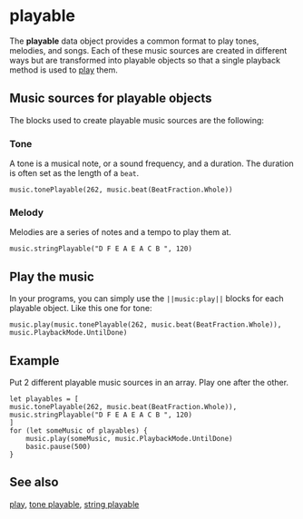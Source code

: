 # playable

The **playable** data object provides a common format to play tones, melodies, and songs. Each of these music sources are created in different ways but are transformed into playable objects so that a single playback method is used to [play](/refernece/music/play) them.

## Music sources for playable objects

The blocks used to create playable music sources are the following:

### Tone

A tone is a musical note, or a sound frequency, and a duration. The duration is often set as the length of a `beat`.

```block
music.tonePlayable(262, music.beat(BeatFraction.Whole))
```

### Melody

Melodies are a series of notes and a tempo to play them at.

```block
music.stringPlayable("D F E A E A C B ", 120)
```

## Play the music

In your programs, you can simply use the ``||music:play||`` blocks for each playable object. Like this one for tone:

```block
music.play(music.tonePlayable(262, music.beat(BeatFraction.Whole)), music.PlaybackMode.UntilDone)
```

## Example

Put 2 different playable music sources in an array. Play one after the other.

```blocks
let playables = [
music.tonePlayable(262, music.beat(BeatFraction.Whole)),
music.stringPlayable("D F E A E A C B ", 120)
]
for (let someMusic of playables) {
    music.play(someMusic, music.PlaybackMode.UntilDone)
    basic.pause(500)
}
```

## See also

[play](/reference/music/play), [tone playable](/reference/music/tone-playable),
[string playable](/reference/music/string-playable)